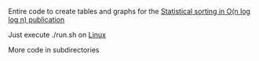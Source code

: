 Entire code to create tables and graphs for the [Statistical sorting in O(n log log n) publication](./Sorting/sorting7.pdf)

Just execute ./run.sh on [Linux](https://www.kernel.org/)

More code in subdirectories
